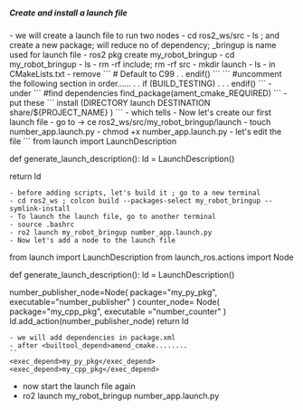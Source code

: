 <H5>Create and install a launch file</H5>
- we will create a launch file to run two nodes
- cd ros2_ws/src
- ls ; and create a new package; will reduce no of dependency; _bringup is name used for launch file
- ros2 pkg create my_robot_bringup
- cd my_robot_bringup
- ls
- rm -rf include; rm -rf src
- mkdir launch
- ls
- in CMakeLists.txt
- remove
```
# Default to C99
.
.
endif()
```
```
#uncomment the following section in order......
.
.
if (BUILD_TESTING)
.
.
.
endif()
```
- under 
```
#find dependencies
find_package(ament_cmake_REQUIRED)
```
- put these
```
 install (DIRECTORY
    launch
    DESTINATION share/${PROJECT_NAME}
    )
 ```
- which tells
- Now let's create our first launch file
- go to -> ce ros2_ws/src/my_robot_bringup/launch
- touch number_app.launch.py
- chmod +x number_app.launch.py
- let's edit the file
```
from launch import LaunchDescription

def generate_launch_description():
  ld = LaunchDescription()
  
  return ld
  ```
  - before adding scripts, let's build it ; go to a new terminal
  - cd ros2_ws ; colcon build --packages-select my_robot_bringup --symlink-install
  - To launch the launch file, go to another terminal
  - source .bashrc
  - ro2 launch my_robot_bringup number_app.launch.py
  - Now let's add a node to the launch file
  ```
from launch import LaunchDescription
from launch_ros.actions import Node

def generate_launch_description():
  ld = LaunchDescription()
  
  number_publisher_node=Node(
    package="my_py_pkg",
    executable="number_publisher"
    )
    counter_node= Node(
      package="my_cpp_pkg",
      executable ="number_counter"
      )
    ld.add_action(number_publisher_node)
  return ld
  ```
  - we will add dependencies in package.xml
  - after <builtool_depend>amend_cmake........
  ``
  <exec_depend>my_py_pkg</exec_depend>
  <exec_depend>my_cpp_pkg</exec_depend>
  ```
  - now start the launch file again
  - ro2 launch my_robot_bringup number_app.launch.py
